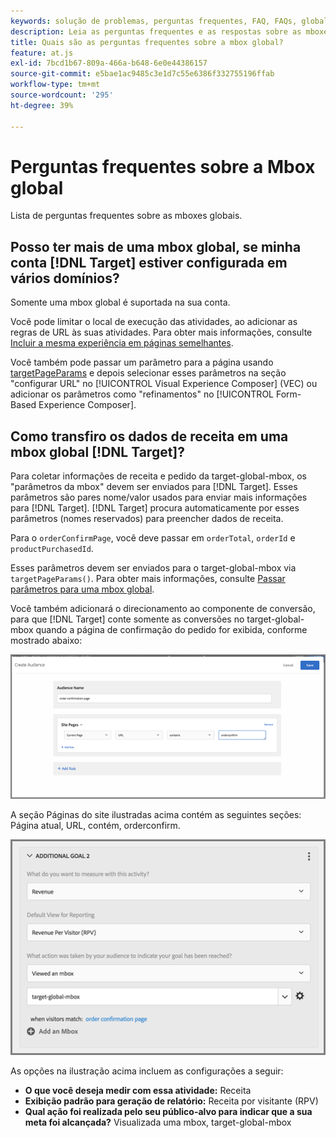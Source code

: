 ```yaml
---
keywords: solução de problemas, perguntas frequentes, FAQ, FAQs, global, mbox global
description: Leia as perguntas frequentes e as respostas sobre as mboxes globais do Adobe [!DNL Target] .
title: Quais são as perguntas frequentes sobre a mbox global?
feature: at.js
exl-id: 7bcd1b67-809a-466a-b648-6e0e44386157
source-git-commit: e5bae1ac9485c3e1d7c55e6386f332755196ffab
workflow-type: tm+mt
source-wordcount: '295'
ht-degree: 39%

---
```


# Perguntas frequentes sobre a Mbox global

Lista de perguntas frequentes sobre as mboxes globais.

## Posso ter mais de uma mbox global, se minha conta [!DNL Target] estiver configurada em vários domínios?

Somente uma mbox global é suportada na sua conta.

Você pode limitar o local de execução das atividades, ao adicionar as regras de URL às suas atividades. Para obter mais informações, consulte [Incluir a mesma experiência em páginas semelhantes](https://experienceleague.adobe.com/docs/target/using/experiences/vec/temtest.html).

Você também pode passar um parâmetro para a página usando [targetPageParams](/help/dev/implement/client-side/atjs/atjs-functions/targetpageparams.md) e depois selecionar esses parâmetros na seção &quot;configurar URL&quot; no [!UICONTROL Visual Experience Composer] (VEC) ou adicionar os parâmetros como &quot;refinamentos&quot; no [!UICONTROL Form-Based Experience Composer].

## Como transfiro os dados de receita em uma mbox global [!DNL Target]?

Para coletar informações de receita e pedido da target-global-mbox, os &quot;parâmetros da mbox&quot; devem ser enviados para [!DNL Target]. Esses parâmetros são pares nome/valor usados para enviar mais informações para [!DNL Target]. [!DNL Target] procura automaticamente por esses parâmetros (nomes reservados) para preencher dados de receita.

Para o `orderConfirmPage`, você deve passar em `orderTotal`, `orderId` e `productPurchasedId`.

Esses parâmetros devem ser enviados para o target-global-mbox via `targetPageParams()`. Para obter mais informações, consulte [Passar parâmetros para uma mbox global](/help/dev/implement/client-side/atjs/global-mbox/pass-parameters-to-global-mbox.md).

Você também adicionará o direcionamento ao componente de conversão, para que [!DNL Target] conte somente as conversões no target-global-mbox quando a página de confirmação do pedido for exibida, conforme mostrado abaixo:

![alt imagem](assets/revenue1.png)

A seção Páginas do site ilustradas acima contém as seguintes seções: Página atual, URL, contém, orderconfirm.

![alt imagem](assets/revenue2.png)

As opções na ilustração acima incluem as configurações a seguir:

* **O que você deseja medir com essa atividade:** Receita
* **Exibição padrão para geração de relatório:** Receita por visitante (RPV)
* **Qual ação foi realizada pelo seu público-alvo para indicar que a sua meta foi alcançada?** Visualizada uma mbox, target-global-mbox
